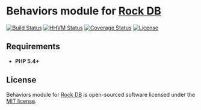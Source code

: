 Behaviors module for [Rock DB](https://github.com/romeOz/rock-db)
=================

[![Build Status](https://travis-ci.org/romeOz/rock-behaviors.svg?branch=master)](https://travis-ci.org/romeOz/rock-behaviors)
[![HHVM Status](http://hhvm.h4cc.de/badge/romeoz/rock-behaviors.svg)](http://hhvm.h4cc.de/package/romeoz/rock-behaviors)
[![Coverage Status](https://coveralls.io/repos/romeOz/rock-behaviors/badge.svg?branch=master)](https://coveralls.io/r/romeOz/rock-behaviors?branch=master)
[![License](https://poser.pugx.org/romeOz/rock-behaviors/license.svg)](https://packagist.org/packages/romeOz/rock-behaviors)

Requirements
-------------------
 * **PHP 5.4+**

License
-------------------

Behaviors module for [Rock DB](https://github.com/romeOz/rock-db) is open-sourced software licensed under the [MIT license](http://opensource.org/licenses/MIT).